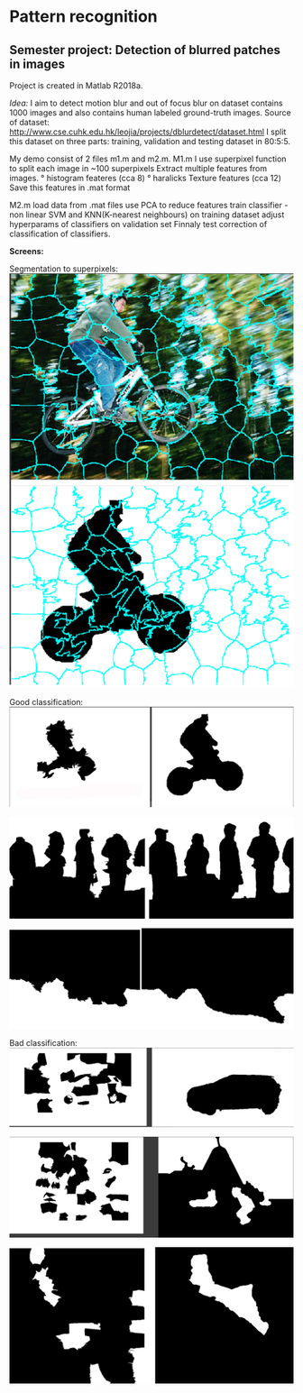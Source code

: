 
# Pattern recognition

## Semester project: Detection of blurred patches in images  


Project is created in Matlab R2018a.

*Idea:*
I aim to detect motion blur and out of focus blur on dataset contains 1000 images and also contains human labeled ground-truth images.
Source of dataset: http://www.cse.cuhk.edu.hk/leojia/projects/dblurdetect/dataset.html
I split this dataset on three parts: training, validation and testing dataset in 80:5:5.

My demo consist of 2 files m1.m and m2.m.
M1.m
I use superpixel function to split each image in ~100 superpixels
Extract multiple features from images.
	° histogram feateres (cca 8)
	° haralicks Texture features (cca 12)
Save this features in .mat format

M2.m
load data from .mat files
use PCA to reduce features
train classifier - non linear SVM and KNN(K-nearest neighbours) on training dataset 
adjust hyperparams of classifiers on validation set
Finnaly test correction of classification of classifiers. 

**Screens:**

Segmentation to superpixels:
![segmentation to superpixels](https://github.com/sarvasrobert/Scholar/blob/master/Pattern%20Recognition/1.png?raw=true)

Good classification:
![good classification](https://github.com/sarvasrobert/Scholar/blob/master/Pattern%20Recognition/2.png?raw=true)

![good classification](https://github.com/sarvasrobert/Scholar/blob/master/Pattern%20Recognition/3.png?raw=true)

![good classification](https://github.com/sarvasrobert/Scholar/blob/master/Pattern%20Recognition/4.png?raw=true)

Bad classification:
![bad classification](https://github.com/sarvasrobert/Scholar/blob/master/Pattern%20Recognition/bad1.png?raw=true)

![bed classification](https://github.com/sarvasrobert/Scholar/blob/master/Pattern%20Recognition/bad2.png?raw=true)

![bed classification](https://github.com/sarvasrobert/Scholar/blob/master/Pattern%20Recognition/bad3.png?raw=true)


	
